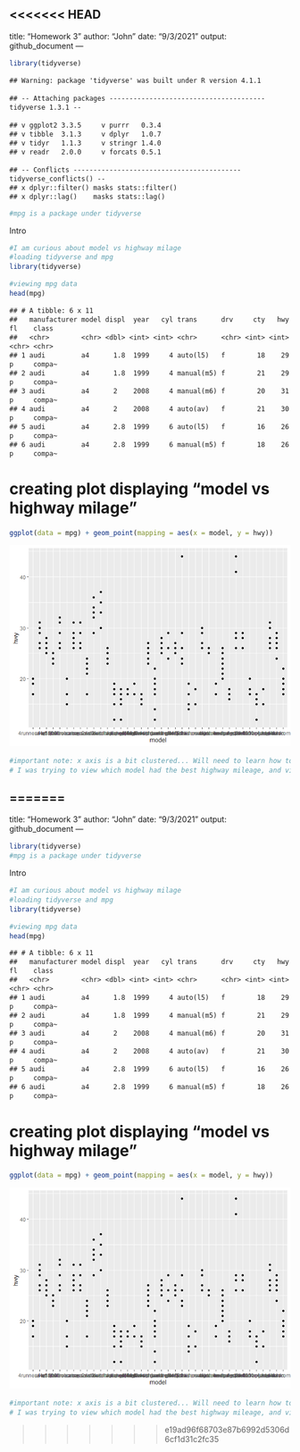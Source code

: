 
## &lt;&lt;&lt;&lt;&lt;&lt;&lt; HEAD

title: “Homework 3” author: “John” date: “9/3/2021” output:
github\_document —

``` r
library(tidyverse)
```

    ## Warning: package 'tidyverse' was built under R version 4.1.1

    ## -- Attaching packages --------------------------------------- tidyverse 1.3.1 --

    ## v ggplot2 3.3.5     v purrr   0.3.4
    ## v tibble  3.1.3     v dplyr   1.0.7
    ## v tidyr   1.1.3     v stringr 1.4.0
    ## v readr   2.0.0     v forcats 0.5.1

    ## -- Conflicts ------------------------------------------ tidyverse_conflicts() --
    ## x dplyr::filter() masks stats::filter()
    ## x dplyr::lag()    masks stats::lag()

``` r
#mpg is a package under tidyverse
```

Intro

``` r
#I am curious about model vs highway milage
#loading tidyverse and mpg
library(tidyverse)
```

``` r
#viewing mpg data
head(mpg)
```

    ## # A tibble: 6 x 11
    ##   manufacturer model displ  year   cyl trans      drv     cty   hwy fl    class 
    ##   <chr>        <chr> <dbl> <int> <int> <chr>      <chr> <int> <int> <chr> <chr> 
    ## 1 audi         a4      1.8  1999     4 auto(l5)   f        18    29 p     compa~
    ## 2 audi         a4      1.8  1999     4 manual(m5) f        21    29 p     compa~
    ## 3 audi         a4      2    2008     4 manual(m6) f        20    31 p     compa~
    ## 4 audi         a4      2    2008     4 auto(av)   f        21    30 p     compa~
    ## 5 audi         a4      2.8  1999     6 auto(l5)   f        16    26 p     compa~
    ## 6 audi         a4      2.8  1999     6 manual(m5) f        18    26 p     compa~

# creating plot displaying “model vs highway milage”

``` r
ggplot(data = mpg) + geom_point(mapping = aes(x = model, y = hwy))
```

![](HW_3_files/figure-gfm/unnamed-chunk-4-1.png)<!-- -->

``` r
#important note: x axis is a bit clustered... Will need to learn how to edit this problem.
# I was trying to view which model had the best highway mileage, and view trends to see if a particular maker had the best highway mileage
```

## =======

title: “Homework 3” author: “John” date: “9/3/2021” output:
github\_document —

``` r
library(tidyverse)
#mpg is a package under tidyverse
```

Intro

``` r
#I am curious about model vs highway milage
#loading tidyverse and mpg
library(tidyverse)
```

``` r
#viewing mpg data
head(mpg)
```

    ## # A tibble: 6 x 11
    ##   manufacturer model displ  year   cyl trans      drv     cty   hwy fl    class 
    ##   <chr>        <chr> <dbl> <int> <int> <chr>      <chr> <int> <int> <chr> <chr> 
    ## 1 audi         a4      1.8  1999     4 auto(l5)   f        18    29 p     compa~
    ## 2 audi         a4      1.8  1999     4 manual(m5) f        21    29 p     compa~
    ## 3 audi         a4      2    2008     4 manual(m6) f        20    31 p     compa~
    ## 4 audi         a4      2    2008     4 auto(av)   f        21    30 p     compa~
    ## 5 audi         a4      2.8  1999     6 auto(l5)   f        16    26 p     compa~
    ## 6 audi         a4      2.8  1999     6 manual(m5) f        18    26 p     compa~

# creating plot displaying “model vs highway milage”

``` r
ggplot(data = mpg) + geom_point(mapping = aes(x = model, y = hwy))
```

![](HW_3_files/figure-gfm/unnamed-chunk-8-1.png)<!-- -->

``` r
#important note: x axis is a bit clustered... Will need to learn how to edit this problem.
# I was trying to view which model had the best highway mileage, and view trends to see if a particular maker had the best highway mileage
```

> > > > > > > e19ad96f68703e87b6992d5306d6cf1d31c2fc35
